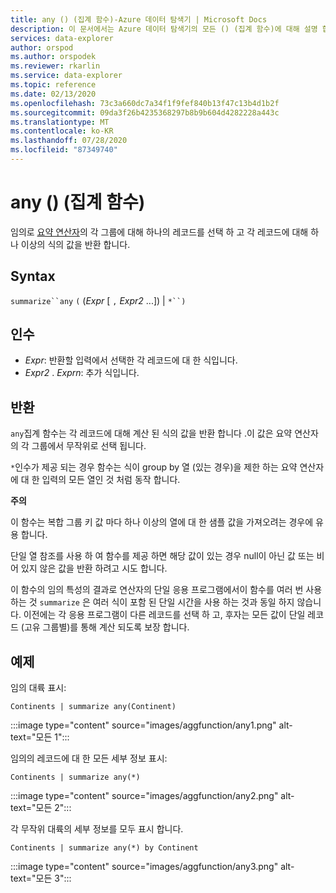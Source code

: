 ```yaml
---
title: any () (집계 함수)-Azure 데이터 탐색기 | Microsoft Docs
description: 이 문서에서는 Azure 데이터 탐색기의 모든 () (집계 함수)에 대해 설명 합니다.
services: data-explorer
author: orspod
ms.author: orspodek
ms.reviewer: rkarlin
ms.service: data-explorer
ms.topic: reference
ms.date: 02/13/2020
ms.openlocfilehash: 73c3a660dc7a34f1f9fef840b13f47c13b4d1b2f
ms.sourcegitcommit: 09da3f26b4235368297b8b9b604d4282228a443c
ms.translationtype: MT
ms.contentlocale: ko-KR
ms.lasthandoff: 07/28/2020
ms.locfileid: "87349740"
---
```

# <a name="any-aggregation-function"></a>any () (집계 함수)

임의로 [요약 연산자](summarizeoperator.md)의 각 그룹에 대해 하나의 레코드를 선택 하 고 각 레코드에 대해 하나 이상의 식의 값을 반환 합니다.

## <a name="syntax"></a>Syntax

`summarize``any` `(` (*Expr* [ `,` *Expr2* ...]) | `*``)`

## <a name="arguments"></a>인수

* *Expr*: 반환할 입력에서 선택한 각 레코드에 대 한 식입니다.
* *Expr2* . *Exprn*: 추가 식입니다.

## <a name="returns"></a>반환

`any`집계 함수는 각 레코드에 대해 계산 된 식의 값을 반환 합니다 .이 값은 요약 연산자의 각 그룹에서 무작위로 선택 됩니다.

`*`인수가 제공 되는 경우 함수는 식이 group by 열 (있는 경우)을 제한 하는 요약 연산자에 대 한 입력의 모든 열인 것 처럼 동작 합니다.

**주의**

이 함수는 복합 그룹 키 값 마다 하나 이상의 열에 대 한 샘플 값을 가져오려는 경우에 유용 합니다.

단일 열 참조를 사용 하 여 함수를 제공 하면 해당 값이 있는 경우 null이 아닌 값 또는 비어 있지 않은 값을 반환 하려고 시도 합니다.

이 함수의 임의 특성의 결과로 연산자의 단일 응용 프로그램에서이 함수를 여러 번 사용 하는 것 `summarize` 은 여러 식이 포함 된 단일 시간을 사용 하는 것과 동일 하지 않습니다. 이전에는 각 응용 프로그램이 다른 레코드를 선택 하 고, 후자는 모든 값이 단일 레코드 (고유 그룹별)를 통해 계산 되도록 보장 합니다.

## <a name="examples"></a>예제

임의 대륙 표시:

```kusto
Continents | summarize any(Continent)
```

:::image type="content" source="images/aggfunction/any1.png" alt-text="모든 1":::

임의의 레코드에 대 한 모든 세부 정보 표시:

```kusto
Continents | summarize any(*)
```

:::image type="content" source="images/aggfunction/any2.png" alt-text="모든 2":::

각 무작위 대륙의 세부 정보를 모두 표시 합니다.

```kusto
Continents | summarize any(*) by Continent
```

:::image type="content" source="images/aggfunction/any3.png" alt-text="모든 3":::
